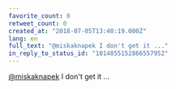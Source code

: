 ```yaml
---
favorite_count: 0
retweet_count: 0
created_at: "2018-07-05T13:40:19.000Z"
lang: en
full_text: "@miskaknapek I don't get it ..."
in_reply_to_status_id: "1014855152866557952"
---
```


[@miskaknapek](https://twitter.com/miskaknapek) I don't get it ...

